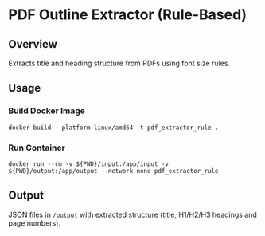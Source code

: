 # PDF Outline Extractor (Rule-Based)

## Overview
Extracts title and heading structure from PDFs using font size rules.

## Usage

### Build Docker Image
```
docker build --platform linux/amd64 -t pdf_extractor_rule .
```

### Run Container
```
docker run --rm -v ${PWD}/input:/app/input -v ${PWD}/output:/app/output --network none pdf_extractor_rule
```

## Output
JSON files in `/output` with extracted structure (title, H1/H2/H3 headings and page numbers).

